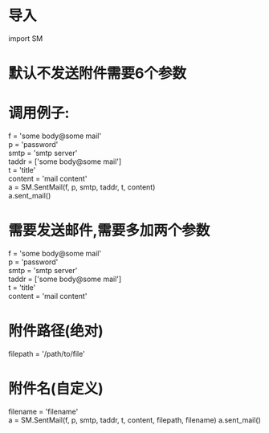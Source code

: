 # 导入
import SM
# 默认不发送附件需要6个参数
# 调用例子:
f = 'some body@some mail'  
p = 'password'  
smtp = 'smtp server'  
taddr = ['some body@some mail']  
t = 'title'  
content = 'mail content'  
a = SM.SentMail(f, p, smtp, taddr, t, content)  
a.sent_mail()  
# 需要发送邮件,需要多加两个参数
f = 'some body@some mail'  
p = 'password'  
smtp = 'smtp server'  
taddr = ['some body@some mail']  
t = 'title'  
content = 'mail content'  
# 附件路径(绝对)
filepath = '/path/to/file'  
# 附件名(自定义)
filename = 'filename'  
a = SM.SentMail(f, p, smtp, taddr, t, content, filepath, filename) 
a.sent_mail()  

